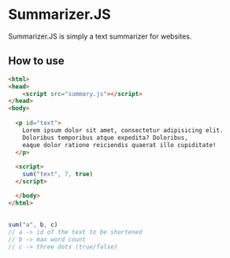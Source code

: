# Summarizer.JS
Summarizer.JS is simply a text summarizer for websites.

## How to use

```html
<html>
<head>
    <script src="summary.js"></script>
</head>
<body>
  
  <p id="text">
    Lorem ipsum dolor sit amet, consectetur adipisicing elit. 
    Doloribus temporibus atque expedita? Doloribus, 
    eaque dolor ratione reiciendis quaerat illo cupiditate!
  </p>
  
  <script>
    sum("text", 7, true)
  </script>

  </body>
</html>
```

## 
```js
sum("a", b, c)
// a -> id of the text to be shortened
// b -> max word count
// c -> three dots (true/false)
```
